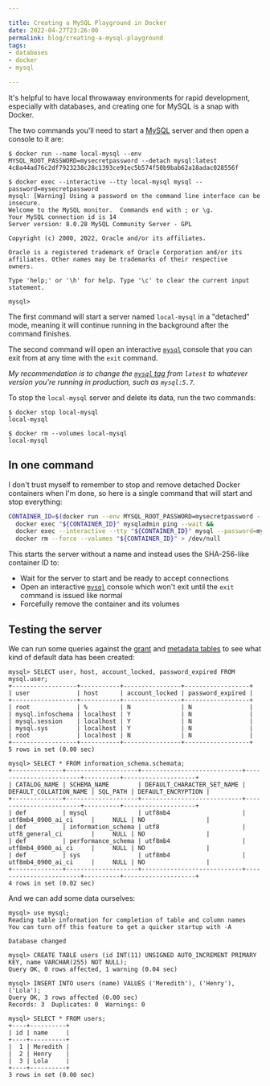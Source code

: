 ```yaml
---

title: Creating a MySQL Playground in Docker
date: 2022-04-27T23:26:00
permalink: blog/creating-a-mysql-playground
tags:
- databases
- docker
- mysql

---
```


It's helpful to have local throwaway environments for rapid development, especially with databases, and creating one for MySQL is a snap with Docker.

The two commands you'll need to start a [MySQL](https://www.mysql.com/) server and then open a console to it are:

```shell
$ docker run --name local-mysql --env MYSQL_ROOT_PASSWORD=mysecretpassword --detach mysql:latest
4c8a44ad76c2df7923238c28c1393ce91ec5b574f50b9bab62a18adac028556f

$ docker exec --interactive --tty local-mysql mysql --password=mysecretpassword
mysql: [Warning] Using a password on the command line interface can be insecure.
Welcome to the MySQL monitor.  Commands end with ; or \g.
Your MySQL connection id is 14
Server version: 8.0.28 MySQL Community Server - GPL

Copyright (c) 2000, 2022, Oracle and/or its affiliates.

Oracle is a registered trademark of Oracle Corporation and/or its
affiliates. Other names may be trademarks of their respective
owners.

Type 'help;' or '\h' for help. Type '\c' to clear the current input statement.

mysql>
```

The first command will start a server named `local-mysql` in a "detached" mode, meaning it will continue running in the background after the command finishes.

The second command will open an interactive [`mysql`](https://dev.mysql.com/doc/refman/8.0/en/mysql.html) console that you can exit from at any time with the `exit` command.

_My recommendation is to change the [`mysql` tag](https://hub.docker.com/_/mysql?tab=tags) from `latest` to whatever version you're running in production, such as `mysql:5.7`._

To stop the `local-mysql` server and delete its data, run the two commands:

```shell
$ docker stop local-mysql
local-mysql

$ docker rm --volumes local-mysql
local-mysql
```

## In one command

I don't trust myself to remember to stop and remove detached Docker containers when I'm done, so here is a single command that will start and stop everything:

```bash
CONTAINER_ID=$(docker run --env MYSQL_ROOT_PASSWORD=mysecretpassword --detach mysql:latest) &&
  docker exec "${CONTAINER_ID}" mysqladmin ping --wait &&
  docker exec --interactive --tty "${CONTAINER_ID}" mysql --password=mysecretpassword &&
  docker rm --force --volumes "${CONTAINER_ID}" > /dev/null
```

This starts the server without a name and instead uses the SHA-256-like container ID to:

- Wait for the server to start and be ready to accept connections
- Open an interactive [`mysql`](https://dev.mysql.com/doc/refman/8.0/en/mysql.html) console which won't exit until the `exit` command is issued like normal
- Forcefully remove the container and its volumes

## Testing the server

We can run some queries against the [grant](https://dev.mysql.com/doc/refman/8.0/en/grant-tables.html) and [metadata tables](https://dev.mysql.com/doc/refman/8.0/en/information-schema.html) to see what kind of default data has been created:

```shell
mysql> SELECT user, host, account_locked, password_expired FROM mysql.user;
+------------------+-----------+----------------+------------------+
| user             | host      | account_locked | password_expired |
+------------------+-----------+----------------+------------------+
| root             | %         | N              | N                |
| mysql.infoschema | localhost | Y              | N                |
| mysql.session    | localhost | Y              | N                |
| mysql.sys        | localhost | Y              | N                |
| root             | localhost | N              | N                |
+------------------+-----------+----------------+------------------+
5 rows in set (0.00 sec)

mysql> SELECT * FROM information_schema.schemata;
+--------------+--------------------+----------------------------+------------------------+----------+--------------------+
| CATALOG_NAME | SCHEMA_NAME        | DEFAULT_CHARACTER_SET_NAME | DEFAULT_COLLATION_NAME | SQL_PATH | DEFAULT_ENCRYPTION |
+--------------+--------------------+----------------------------+------------------------+----------+--------------------+
| def          | mysql              | utf8mb4                    | utf8mb4_0900_ai_ci     |     NULL | NO                 |
| def          | information_schema | utf8                       | utf8_general_ci        |     NULL | NO                 |
| def          | performance_schema | utf8mb4                    | utf8mb4_0900_ai_ci     |     NULL | NO                 |
| def          | sys                | utf8mb4                    | utf8mb4_0900_ai_ci     |     NULL | NO                 |
+--------------+--------------------+----------------------------+------------------------+----------+--------------------+
4 rows in set (0.02 sec)
```

And we can add some data ourselves:

```shell
mysql> use mysql;
Reading table information for completion of table and column names
You can turn off this feature to get a quicker startup with -A

Database changed

mysql> CREATE TABLE users (id INT(11) UNSIGNED AUTO_INCREMENT PRIMARY KEY, name VARCHAR(255) NOT NULL);
Query OK, 0 rows affected, 1 warning (0.04 sec)

mysql> INSERT INTO users (name) VALUES ('Meredith'), ('Henry'), ('Lola');
Query OK, 3 rows affected (0.00 sec)
Records: 3  Duplicates: 0  Warnings: 0

mysql> SELECT * FROM users;
+----+----------+
| id | name     |
+----+----------+
|  1 | Meredith |
|  2 | Henry    |
|  3 | Lola     |
+----+----------+
3 rows in set (0.00 sec)
```
